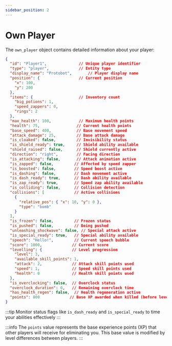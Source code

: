 ```yaml
---
sidebar_position: 2
---
```


# Own Player

The `own_player` object contains detailed information about your player:

```json
{
  "id": "Player1",              // Unique player identifier
  "type": "player",             // Entity type
  "display_name": "Protobot",       // Player display name
  "position": {                 // Current position
    "x": 100,
    "y": 200
  },
  "items": {                    // Inventory count
    "big_potions": 1,
    "speed_zappers": 0,
    "rings": 2
  },
  "max_health": 100,            // Maximum health points
  "health": 75,                // Current health points
  "base_speed": 400,           // Base movement speed
  "attack_damage": 25,         // Base attack damage
  "is_cloaked": false,         // Invisibility status
  "is_shield_ready": true,     // Shield ability available
  "shield_raised": false,      // Shield currently active
  "direction": "right",        // Facing direction
  "is_attacking": false,       // Attack animation active
  "is_zapped": false,         // Affected by speed zapper
  "is_boosted": false,        // Speed boost active
  "is_dashing": false,        // Dash movement active
  "is_dash_ready": true,      // Dash ability available
  "is_zap_ready": true,       // Speed zap ability available
  "is_colliding": false,      // Collision detection
  "collisions": [             // Active collisions
    {
      "relative_pos": { "x": 10, "y": 0 },
      "type": "bomb"
    }
  ],
  "is_frozen": false,         // Frozen status
  "is_pushed": false,         // Being pushed
  "unleashing_shockwave": false, // Special attack active
  "is_special_ready": true,   // Special ability available
  "speech": "Hello!",         // Current speech bubble
  "score": 1000,             // Current score
  "levelling": {             // Level progression
    "level": 3,
    "available_skill_points": 1,
    "attack": 2,             // Attack skill points used
    "speed": 1,              // Speed skill points used
    "health": 0              // Health skill points used
  },
  "is_overclocking": false,  // Overclock status
  "overclock_duration": 0,   // Remaining overclock time
  "has_health_regen": false,  // Health regeneration active
  "points": 800             // Base XP awarded when killed (before level difference modifiers)
}
```

:::tip
Monitor status flags like `is_dash_ready` and `is_special_ready` to time your abilities effectively
:::

:::info
The `points` value represents the base experience points (XP) that other players will receive for eliminating you. This base value is modified by level differences between players.
:::
